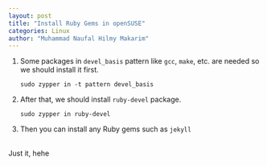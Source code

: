 ```yaml
---
layout: post
title: "Install Ruby Gems in openSUSE"
categories: Linux
author: "Muhammad Naufal Hilmy Makarim"
---
```



1.  Some packages in `devel_basis` pattern like `gcc`, `make`, etc. are needed so we should install it first.
    ```
    sudo zypper in -t pattern devel_basis
    ```

2.  After that, we should install `ruby-devel` package.
    ```
    sudo zypper in ruby-devel
    ```

3.  Then you can install any Ruby gems such as `jekyll`

<br>
Just it, hehe